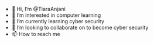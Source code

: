 - 👋 Hi, I’m @TiaraAnjani
- 👀 I’m interested in computer learning
- 🌱 I’m currently learning cyber security
- 💞️ I’m looking to collaborate on to become cyber security
- 📫 How to reach me 

<!---
TiaraAnjani/TiaraAnjani is a ✨ special ✨ repository because its `README.md` (this file) appears on your GitHub profile.
You can click the Preview link to take a look at your changes.
--->
